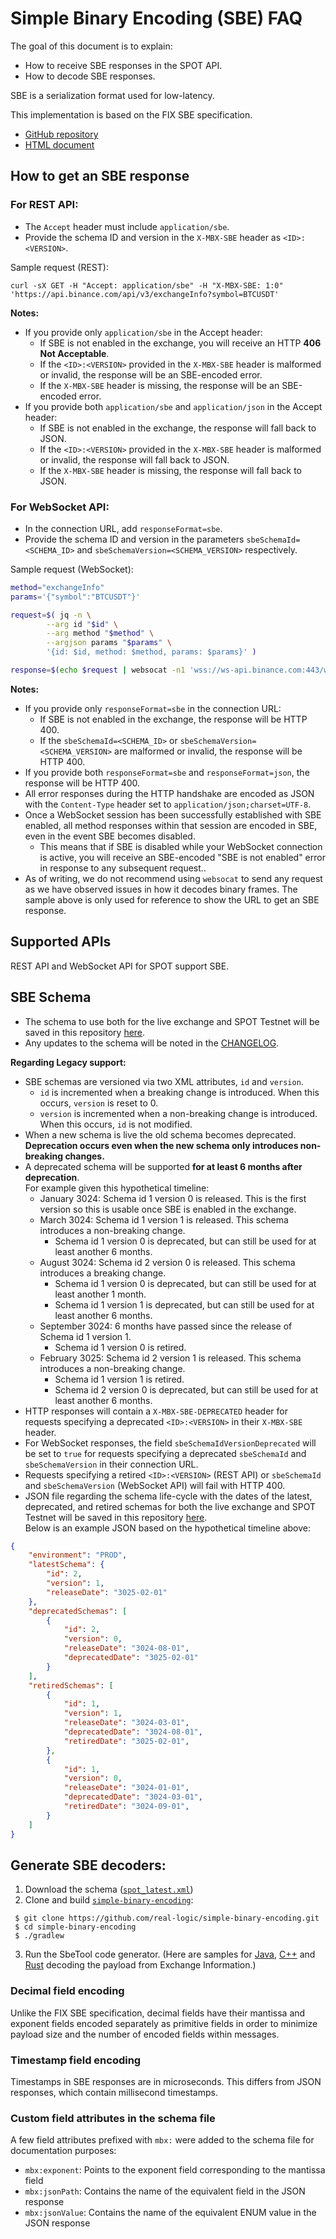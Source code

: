 # Simple Binary Encoding (SBE) FAQ

The goal of this document is to explain:

* How to receive SBE responses in the SPOT API.
* How to decode SBE responses.

SBE is a serialization format used for low-latency. 

This implementation is based on the FIX SBE specification.
* [GitHub repository](https://github.com/FIXTradingCommunity/fix-simple-binary-encoding)
* [HTML document](https://www.fixtrading.org/standards/sbe-online)

## How to get an SBE response

### For REST API:

* The `Accept` header must include `application/sbe`.
* Provide the schema ID and version in the `X-MBX-SBE` header as `<ID>:<VERSION>`.

Sample request (REST):

```
curl -sX GET -H "Accept: application/sbe" -H "X-MBX-SBE: 1:0" 'https://api.binance.com/api/v3/exchangeInfo?symbol=BTCUSDT'
```
**Notes:**

* If you provide only `application/sbe` in the Accept header:
    * If SBE is not enabled in the exchange, you will receive an HTTP **406 Not Acceptable**.
    * If the `<ID>:<VERSION>` provided in the `X-MBX-SBE` header is malformed or invalid, the response will be an SBE-encoded error.
    * If the `X-MBX-SBE` header is missing, the response will be an SBE-encoded error.
* If you provide both `application/sbe` and `application/json` in the Accept header:
    * If SBE is not enabled in the exchange, the response will fall back to JSON.
    * If the `<ID>:<VERSION>` provided in the `X-MBX-SBE` header is malformed or invalid, the response will fall back to JSON.
    * If the `X-MBX-SBE` header is missing, the response will fall back to JSON.

### For WebSocket API:

* In the connection URL, add `responseFormat=sbe`.
* Provide the schema ID and version in the parameters `sbeSchemaId=<SCHEMA_ID>` and `sbeSchemaVersion=<SCHEMA_VERSION>` respectively. 

Sample request (WebSocket):

```bash
method="exchangeInfo"
params='{"symbol":"BTCUSDT"}'

request=$( jq -n \
        --arg id "$id" \
        --arg method "$method" \
        --argjson params "$params" \
        '{id: $id, method: $method, params: $params}' )

response=$(echo $request | websocat -n1 'wss://ws-api.binance.com:443/ws-api/v3?responseFormat=sbe&sbeSchemaId=1&sbeSchemaVersion=0')
```

**Notes:**

* If you provide only `responseFormat=sbe` in the connection URL:
    * If SBE is not enabled in the exchange, the response will be HTTP 400.
    * If the `sbeSchemaId=<SCHEMA_ID>` or `sbeSchemaVersion=<SCHEMA_VERSION>` are malformed or invalid, the response will be HTTP 400.
* If you provide both `responseFormat=sbe` and `responseFormat=json`, the response will be HTTP 400.
* All error responses during the HTTP handshake are encoded as JSON with the `Content-Type` header set to `application/json;charset=UTF-8`.
* Once a WebSocket session has been successfully established with SBE enabled, all method responses within that session are encoded in SBE, even in the event SBE becomes disabled. 
    * This means that if SBE is disabled while your WebSocket connection is active, you will receive an SBE-encoded "SBE is not enabled" error in response to any subsequent request..
* As of writing, we do not recommend using `websocat` to send any request as we have observed issues in how it decodes binary frames. The sample above is only used for reference to show the URL to get an SBE response.

## Supported APIs

REST API and WebSocket API for SPOT support SBE.

## SBE Schema

* The schema to use both for the live exchange and SPOT Testnet will be saved in this repository [here](https://github.com/binance/binance-spot-api-docs/tree/master/sbe/schemas). 
* Any updates to the schema will be noted in the [CHANGELOG](../CHANGELOG.md). 

**Regarding Legacy support:**

* SBE schemas are versioned via two XML attributes, `id` and `version`.
	* `id` is incremented when a breaking change is introduced. When this occurs, `version` is reset to 0.
	* `version` is incremented when a non-breaking change is introduced. When this occurs, `id` is not modified.
* When a new schema is live the old schema becomes deprecated. **Deprecation occurs even when the new schema only introduces non-breaking changes.**
* A deprecated schema will be supported **for at least 6 months after deprecation**. <br>For example given this hypothetical timeline:
	* January 3024: Schema id 1 version 0 is released. This is the first version so this is usable once SBE is enabled in the exchange. 
	* March 3024: Schema id 1 version 1 is released. This schema introduces a non-breaking change. 
		* Schema id 1 version 0 is deprecated, but can still be used for at least another 6 months.
	* August 3024: Schema id 2 version 0 is released. This schema introduces a breaking change.
		* Schema id 1 version 0 is deprecated, but can still be used for at least another 1 month.
		* Schema id 1 version 1 is deprecated, but can still be used for at least another 6 months.
    * September 3024: 6 months have passed since the release of Schema id 1 version 1. 
        * Schema id 1 version 0 is retired.
	* February 3025: Schema id 2 version 1 is released. This schema introduces a non-breaking change.
		* Schema id 1 version 1 is retired.
		* Schema id 2 version 0 is deprecated, but can still be used for at least another 6 months.
* HTTP responses will contain a `X-MBX-SBE-DEPRECATED` header for requests specifying a deprecated `<ID>:<VERSION>` in their `X-MBX-SBE` header.
* For WebSocket responses, the field `sbeSchemaIdVersionDeprecated` will be set to `true` for requests specifying a deprecated `sbeSchemaId` and `sbeSchemaVersion` in their connection URL.
* Requests specifying a retired `<ID>:<VERSION>` (REST API) or `sbeSchemaId` and `sbeSchemaVersion`  (WebSocket API) will fail with HTTP 400.
* JSON file regarding the schema life-cycle with the dates of the latest, deprecated, and retired schemas for both the live exchange and SPOT Testnet will be saved in this repository [here](https://github.com/binance/binance-spot-api-docs/tree/master/sbe/schemas). <br> Below is an example JSON based on the hypothetical timeline above:

```json
{
    "environment": "PROD",
    "latestSchema": {
        "id": 2,
        "version": 1,
        "releaseDate": "3025-02-01" 
    },
    "deprecatedSchemas": [
        {
            "id": 2,
            "version": 0,
            "releaseDate": "3024-08-01",
            "deprecatedDate": "3025-02-01" 
        }
    ],
    "retiredSchemas": [
        {
            "id": 1,
            "version": 1,
            "releaseDate": "3024-03-01",
            "deprecatedDate": "3024-08-01", 
            "retiredDate": "3025-02-01",
        },
        {
            "id": 1,
            "version": 0,
            "releaseDate": "3024-01-01",
            "deprecatedDate": "3024-03-01",
            "retiredDate": "3024-09-01",
        }
    ]
}
```

## Generate SBE decoders:

1. Download the schema ([`spot_latest.xml`](../sbe/schemas/spot_latest.xml))
2. Clone and build [`simple-binary-encoding`](https://github.com/real-logic/simple-binary-encoding):
```shell
 $ git clone https://github.com/real-logic/simple-binary-encoding.git
 $ cd simple-binary-encoding
 $ ./gradlew
```
3. Run the SbeTool code generator. (Here are samples for [Java](https://github.com/binance/binance-sbe-java-sample-app), [C++](https://github.com/binance/binance-sbe-cpp-sample-app) and [Rust](https://github.com/binance/binance-sbe-rust-sample-app) decoding the payload from Exchange Information.)

### Decimal field encoding

Unlike the FIX SBE specification, decimal fields have their mantissa and exponent fields encoded separately as primitive fields in order to minimize payload size and the number of encoded fields within messages.

### Timestamp field encoding

Timestamps in SBE responses are in microseconds. This differs from JSON responses, which contain millisecond timestamps.

### Custom field attributes in the schema file

A few field attributes prefixed with `mbx:` were added to the schema file for documentation purposes:
- `mbx:exponent`: Points to the exponent field corresponding to the mantissa field
- `mbx:jsonPath`: Contains the name of the equivalent field in the JSON response
- `mbx:jsonValue`: Contains the name of the equivalent ENUM value in the JSON response






